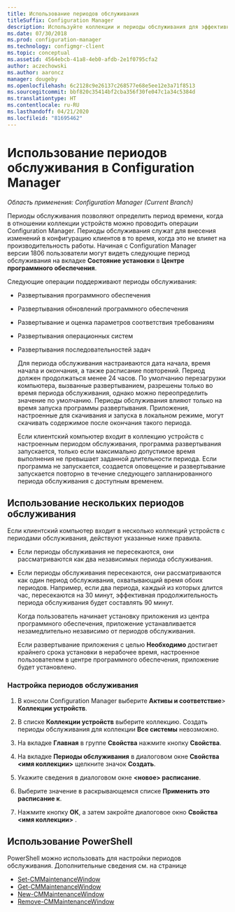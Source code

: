 ```yaml
---
title: Использование периодов обслуживания
titleSuffix: Configuration Manager
description: Используйте коллекции и периоды обслуживания для эффективного управления клиентами в Configuration Manager.
ms.date: 07/30/2018
ms.prod: configuration-manager
ms.technology: configmgr-client
ms.topic: conceptual
ms.assetid: 4564ebcb-41a8-4eb0-afdb-2e1f0795cfa2
author: aczechowski
ms.author: aaroncz
manager: dougeby
ms.openlocfilehash: 6c2128c9e26137c268577e68e5ee12e3a71f8513
ms.sourcegitcommit: bbf820c35414bf2cba356f30fe047c1a34c5384d
ms.translationtype: HT
ms.contentlocale: ru-RU
ms.lasthandoff: 04/21/2020
ms.locfileid: "81695462"
---
```

# <a name="how-to-use-maintenance-windows-in-configuration-manager"></a>Использование периодов обслуживания в Configuration Manager

*Область применения: Configuration Manager (Current Branch)*

Периоды обслуживания позволяют определить период времени, когда в отношении коллекции устройств можно проводить операции Configuration Manager. Периоды обслуживания служат для внесения изменений в конфигурацию клиентов в то время, когда это не влияет на производительность работы. Начиная с Configuration Manager версии 1806 пользователи могут видеть следующие период обслуживания на вкладке **Состояние установки** в **Центре программного обеспечения**. <!--1358131-->

 Следующие операции поддерживают периоды обслуживания:  

- Развертывания программного обеспечения  

- Развертывания обновлений программного обеспечения  

- Развертывание и оценка параметров соответствия требованиям  

- Развертывания операционных систем  

- Развертывания последовательностей задач  

  Для периода обслуживания настраиваются дата начала, время начала и окончания, а также расписание повторений. Период должен продолжаться менее 24 часов. По умолчанию перезагрузки компьютера, вызванные развертыванием, разрешены только во время периода обслуживания, однако можно переопределить значение по умолчанию. Периоды обслуживания влияют только на время запуска программы развертывания. Приложения, настроенные для скачивания и запуска в локальном режиме, могут скачивать содержимое после окончания такого периода.  

  Если клиентский компьютер входит в коллекцию устройств с настроенным периодом обслуживания, программа развертывания запускается, только если максимально допустимое время выполнения не превышает заданной длительности периода. Если программа не запускается, создается оповещение и развертывание запускается повторно в течение следующего запланированного периода обслуживания с доступным временем.  

## <a name="using-multiple-maintenance-windows"></a>Использование нескольких периодов обслуживания  
 Если клиентский компьютер входит в несколько коллекций устройств с периодами обслуживания, действуют указанные ниже правила.  

- Если периоды обслуживания не пересекаются, они рассматриваются как два независимых периода обслуживания.  

- Если периоды обслуживания пересекаются, они рассматриваются как один период обслуживания, охватывающий время обоих периодов. Например, если два периода, каждый из которых длится час, пересекаются на 30 минут, эффективная продолжительность периода обслуживания будет составлять 90 минут.  

  Когда пользователь начинает установку приложения из центра программного обеспечения, приложение устанавливается незамедлительно независимо от периодов обслуживания.  

  Если развертывание приложения с целью **Необходимо** достигает крайнего срока установки в нерабочее время, настроенное пользователем в центре программного обеспечения, приложение будет установлено. 

### <a name="how-to-configure-maintenance-windows"></a>Настройка периодов обслуживания  

1.  В консоли Configuration Manager выберите **Активы и соответствие**>  **Коллекции устройств**.  

3.  В списке **Коллекции устройств** выберите коллекцию. Создать периоды обслуживания для коллекции **Все системы** невозможно.  

4.  На вкладке **Главная** в группе **Свойства** нажмите кнопку **Свойства**.  

5.  На вкладке **Периоды обслуживания** в диалоговом окне **Свойства &lt;имя коллекции\>** щелкните значок **Создать**.  

6.  Укажите сведения в диалоговом окне **&lt;новое\> расписание**.  

7.  Выберите значение в раскрывающемся списке **Применить это расписание к**.  

8.  Нажмите кнопку **ОК**, а затем закройте диалоговое окно **Свойства &lt;имя коллекции\>** .  
 
## <a name="using-powershell"></a><a name="bkmk_powershell"></a> Использование PowerShell

PowerShell можно использовать для настройки периодов обслуживания.  Дополнительные сведения см. на странице

* [Set-CMMaintenanceWindow](https://docs.microsoft.com/powershell/module/configurationmanager/set-cmmaintenancewindow)
* [Get-CMMaintenanceWindow](https://docs.microsoft.com/powershell/module/configurationmanager/get-cmmaintenancewindow)
* [New-CMMaintenanceWindow](https://docs.microsoft.com/powershell/module/configurationmanager/new-cmmaintenancewindow)
* [Remove-CMMaintenanceWindow](https://docs.microsoft.com/powershell/module/configurationmanager/remove-cmmaintenancewindow)
